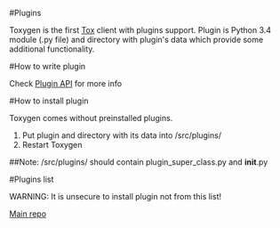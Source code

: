 #Plugins

Toxygen is the first [Tox](https://tox.chat/) client with plugins support. Plugin is Python 3.4 module (.py file) and directory with plugin's data which provide some additional functionality. 

#How to write plugin

Check [Plugin API](/docs/plugin_api.md) for more info

#How to install plugin

Toxygen comes without preinstalled plugins.

1. Put plugin and directory with its data into /src/plugins/
2. Restart Toxygen

##Note: /src/plugins/ should contain plugin_super_class.py and __init__.py

#Plugins list

WARNING: It is unsecure to install plugin not from this list!

[Main repo](https://github.com/ingvar1995/toxygen_plugins)